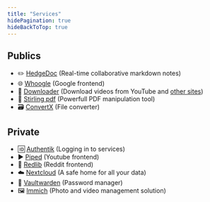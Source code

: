 ```yaml
---
title: "Services"
hidePagination: true
hideBackToTop: true
---
```


## Publics
  - ✏️ [HedgeDoc](https://doc.oklm.dev) (Real-time collaborative markdown notes)
  - 🌐 [Whoogle](https://whoogle.oklm.dev) (Google frontend)
  - 💾 [Downloader](https://yt.oklm.dev) (Download videos from YouTube and [other sites](https://github.com/yt-dlp/yt-dlp/blob/master/supportedsites.md))
  - 📜 [Stirling pdf](https://pdf.oklm.dev) (Powerfull PDF manipulation tool)
  - 🗃️ [ConvertX](https://convert.oklm.dev) (File converter)

## Private
  - 🆔 [Authentik](https://auth.oklm.dev) (Logging in to services)
  - ▶️ [Piped](https://piped.oklm.dev) (Youtube frontend)
  - 🤖 [Redlib](https://redlib.oklm.dev) (Reddit frontend)
  - ☁️ [Nextcloud](https://cloud.oklm.dev) (A safe home for all your data)
  - 🔐 [Vaultwarden](https://vault.oklm.dev) (Password manager)
  - 🖼️ [Immich](https://photos.oklm.dev) (Photo and video management solution)
